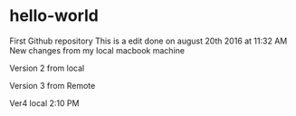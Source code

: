 # hello-world
First Github repository
This is a edit done on august 20th 2016 at 11:32 AM
New changes from my local macbook machine

Version 2 from local

Version 3 from Remote

Ver4 local 2:10 PM
